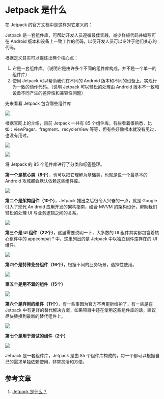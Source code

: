# Jetpack 是什么

在 Jetpack 的官方文档中是这样对它定义的：

Jetpack 是一套组件库，可帮助开发人员遵循最佳实践，减少样板代码并编写可在 Android 版本和设备上一致工作的代码，以便开发人员可以专注于他们关心的代码。

根据定义其实可以提炼出两个核心点：

1. 它是一套组件库。（说明它是由许多个不同的组件库构成，并不是一个单一的组件库）
2. 使用 Jetpack 可以帮助我们在不同的 Android 版本和不同的设备上，实现行为一致的动作代码。（说明 Jetpack 可以轻松的处理由 Android 版本不一致和设备不同产生的差异性和兼容性问题）

先来看看 Jetpack 包含哪些组件库

![](https://mmbiz.qpic.cn/mmbiz_png/f8uqictCHrGJBibua7eTFzswx7ECG1NO7zniaz404XZrnmT11hLjRPydy4RPOIOBbArrh1sLHRoVubjib6j5ic3FYnA/640?wx_fmt=png&wxfrom=5&wx_lazy=1&wx_co=1)

根据官网上的介绍，目前 Jetpack 一共有 85 个组件库，有些看着很熟悉，比如：viewPager、fragment、recyclerView 等等，但有些好像根本就没有见过，也没有用过。

![](https://mmbiz.qpic.cn/mmbiz_png/f8uqictCHrGJBibua7eTFzswx7ECG1NO7z9DyreicWMibCgp7BpxPZMu1xHjSVPCEqy5yibtGagY8vhd6BTwQA6nibXg/640?wx_fmt=png&wxfrom=5&wx_lazy=1&wx_co=1)

![](https://mmbiz.qpic.cn/mmbiz_png/f8uqictCHrGJBibua7eTFzswx7ECG1NO7z4bbxOnWlwFKB7iaO3ic5jHvkNvXNibqjWVvDzC4rCLWch79luOgdyOb9g/640?wx_fmt=png&wxfrom=5&wx_lazy=1&wx_co=1)

将 Jetpack 的 85 个组件库进行了分类和标签整理。

**第一个是核心类（8个）**，也可以把它理解为基础类，也就是说一个最基本的 Android 攻城都会默认依赖这些组件库。

![](https://mmbiz.qpic.cn/mmbiz_png/f8uqictCHrGJBibua7eTFzswx7ECG1NO7zUkndeEbJaXajl4VZIPQJPzGTJX0nHS5zEpto6CvGAUibNdCZWQo0feA/640?wx_fmt=png&wxfrom=5&wx_lazy=1&wx_co=1)

**第二个是架构组件（10个）**，Jetpack 推出之后很令人兴奋的一点，就是 Google 引入了现代 An droid 应用开发的架构指南，结合 MVVM 的架构设计，帮助我们轻松的处理 UI 与业务逻辑之间的关系。

![](https://mmbiz.qpic.cn/mmbiz_png/f8uqictCHrGJBibua7eTFzswx7ECG1NO7zictatbXHAWps36OKeu1PuUkP2sWIDQZpicRwyYgU7vHe0ufpOvf3P75g/640?wx_fmt=png&wxfrom=5&wx_lazy=1&wx_co=1)

**第三个是 UI 组件（22个）**，这里需要说明一下，大多数的 UI 组件其实都包含着核心组件中的 appcompat * 中，这里列出的是 Jetpack 中以独立组件库存在的 UI 组件。

![](https://mmbiz.qpic.cn/mmbiz_png/f8uqictCHrGJBibua7eTFzswx7ECG1NO7zHvxZricKR2ErY2AmAKwj1x96JhxKFyeVE9rJZfN1NSYgTP2QJAyx6Hw/640?wx_fmt=png&wxfrom=5&wx_lazy=1&wx_co=1)

**第四个是特殊业务组件（16个）**，根据不同的业务场景，选择性使用。

![](https://mmbiz.qpic.cn/mmbiz_png/f8uqictCHrGJBibua7eTFzswx7ECG1NO7z0h1PfsuPqyxljnnLsiaYxic0EQSxgumK7eED2r9KgJ1Gh5K01EznJNew/640?wx_fmt=png&wxfrom=5&wx_lazy=1&wx_co=1)

**第五个是用不着的组件（15个）**

![](https://mmbiz.qpic.cn/mmbiz_png/f8uqictCHrGJBibua7eTFzswx7ECG1NO7zwibmnZicx8PnRzWy3RUToU37iaqqSfATIaxL9fb1yPn80HFvPDArk7zfQ/640?wx_fmt=png&wxfrom=5&wx_lazy=1&wx_co=1)

**第六个是弃用的组件（11个）**，有一些事因为官方不再更新维护了，有一些是在 Jetpack 中有更好的替代解决方案，如果项目中还在使用这些组件库的话，建议尽快替换到最新的替代组件上。

![](https://mmbiz.qpic.cn/mmbiz_png/f8uqictCHrGJBibua7eTFzswx7ECG1NO7zgrhQBMg5IT2OlENZvhXicd6b6BzTUX93Po9rA4t2JQYmxXvZAMTzUzQ/640?wx_fmt=png&wxfrom=5&wx_lazy=1&wx_co=1)

**第七个是用于测试的组件（2个）**

![](https://mmbiz.qpic.cn/mmbiz_png/f8uqictCHrGJBibua7eTFzswx7ECG1NO7zsWRNAP239LHkKCatSicol2pGIJIvxj5W5yNFXYWnJRGia4BlqlQgnA9w/640?wx_fmt=png&wxfrom=5&wx_lazy=1&wx_co=1)

Jetpack 是一套组件库，Jetpack 是由 85 个组件库构成的，每一个都可以根据自己的需求单独依赖使用，非常灵活和方便。

## 参考文章

1. [Jetpack 是什么？](https://mp.weixin.qq.com/s/BzwOF1d0lCvfrIhG2sDwZw)

